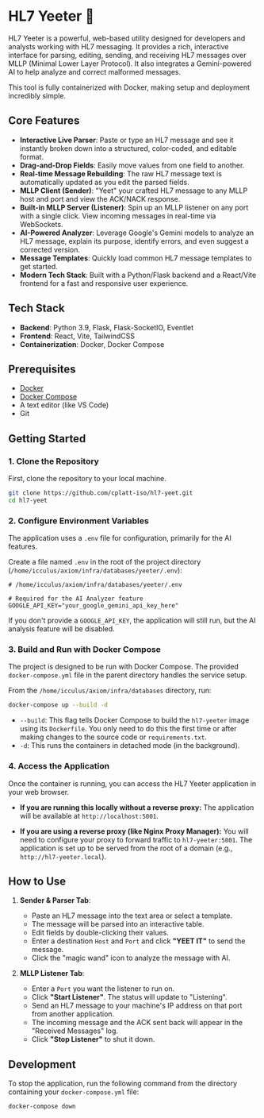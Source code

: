# HL7 Yeeter 🚀

HL7 Yeeter is a powerful, web-based utility designed for developers and analysts working with HL7 messaging. It provides a rich, interactive interface for parsing, editing, sending, and receiving HL7 messages over MLLP (Minimal Lower Layer Protocol). It also integrates a Gemini-powered AI to help analyze and correct malformed messages.

This tool is fully containerized with Docker, making setup and deployment incredibly simple.

## Core Features

*   **Interactive Live Parser**: Paste or type an HL7 message and see it instantly broken down into a structured, color-coded, and editable format.
*   **Drag-and-Drop Fields**: Easily move values from one field to another.
*   **Real-time Message Rebuilding**: The raw HL7 message text is automatically updated as you edit the parsed fields.
*   **MLLP Client (Sender)**: "Yeet" your crafted HL7 message to any MLLP host and port and view the ACK/NACK response.
*   **Built-in MLLP Server (Listener)**: Spin up an MLLP listener on any port with a single click. View incoming messages in real-time via WebSockets.
*   **AI-Powered Analyzer**: Leverage Google's Gemini models to analyze an HL7 message, explain its purpose, identify errors, and even suggest a corrected version.
*   **Message Templates**: Quickly load common HL7 message templates to get started.
*   **Modern Tech Stack**: Built with a Python/Flask backend and a React/Vite frontend for a fast and responsive user experience.

## Tech Stack

*   **Backend**: Python 3.9, Flask, Flask-SocketIO, Eventlet
*   **Frontend**: React, Vite, TailwindCSS
*   **Containerization**: Docker, Docker Compose

## Prerequisites

*   [Docker](https://docs.docker.com/get-docker/)
*   [Docker Compose](https://docs.docker.com/compose/install/)
*   A text editor (like VS Code)
*   Git

## Getting Started

### 1. Clone the Repository

First, clone the repository to your local machine.

```bash
git clone https://github.com/cplatt-iso/hl7-yeet.git
cd hl7-yeet
```

### 2. Configure Environment Variables

The application uses a `.env` file for configuration, primarily for the AI features.

Create a file named `.env` in the root of the project directory (`/home/icculus/axiom/infra/databases/yeeter/.env`):

```env
# /home/icculus/axiom/infra/databases/yeeter/.env

# Required for the AI Analyzer feature
GOOGLE_API_KEY="your_google_gemini_api_key_here"
```

If you don't provide a `GOOGLE_API_KEY`, the application will still run, but the AI analysis feature will be disabled.

### 3. Build and Run with Docker Compose

The project is designed to be run with Docker Compose. The provided `docker-compose.yml` file in the parent directory handles the service setup.

From the `/home/icculus/axiom/infra/databases` directory, run:

```bash
docker-compose up --build -d
```

*   `--build`: This flag tells Docker Compose to build the `hl7-yeeter` image using its `Dockerfile`. You only need to do this the first time or after making changes to the source code or `requirements.txt`.
*   `-d`: This runs the containers in detached mode (in the background).

### 4. Access the Application

Once the container is running, you can access the HL7 Yeeter application in your web browser.

*   **If you are running this locally without a reverse proxy:**
    The application will be available at `http://localhost:5001`.

*   **If you are using a reverse proxy (like Nginx Proxy Manager):**
    You will need to configure your proxy to forward traffic to `hl7-yeeter:5001`. The application is set up to be served from the root of a domain (e.g., `http://hl7-yeeter.local`).

## How to Use

1.  **Sender & Parser Tab**:
    *   Paste an HL7 message into the text area or select a template.
    *   The message will be parsed into an interactive table.
    *   Edit fields by double-clicking their values.
    *   Enter a destination `Host` and `Port` and click **"YEET IT"** to send the message.
    *   Click the "magic wand" icon to analyze the message with AI.

2.  **MLLP Listener Tab**:
    *   Enter a `Port` you want the listener to run on.
    *   Click **"Start Listener"**. The status will update to "Listening".
    *   Send an HL7 message to your machine's IP address on that port from another application.
    *   The incoming message and the ACK sent back will appear in the "Received Messages" log.
    *   Click **"Stop Listener"** to shut it down.

## Development

To stop the application, run the following command from the directory containing your `docker-compose.yml` file:

```bash
docker-compose down
```
